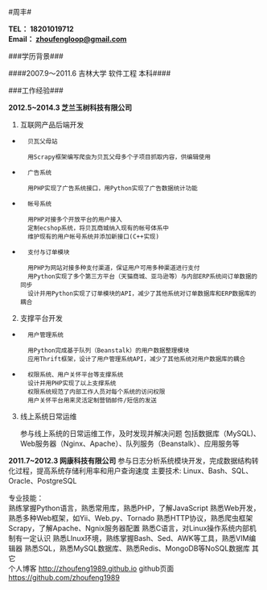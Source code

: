 #周丰#

**TEL：  18201019712**   
**Email： zhoufengloop@gmail.com**

###学历背景###

####2007.9～2011.6   吉林大学   软件工程  本科####


###工作经验###

**2012.5~2014.3      芝兰玉树科技有限公司**

1.  互联网产品后端开发

+       贝瓦父母站

        用Scrapy框架编写爬虫为贝瓦父母多个子项目抓取内容，供编辑使用

+       广告系统

        用PHP实现了广告系统接口，用Python实现了广告数据统计功能

+       帐号系统

        用PHP对接多个开放平台的用户接入  
        定制ecshop系统，将贝瓦商城纳入现有的帐号体系中  
        维护现有的用户帐号系统并添加新接口(C++实现)  

+       支付与订单模块

        用PHP为网站对接多种支付渠道，保证用户可用多种渠道进行支付  
        用Python实现了多个第三方平台（天猫商城、亚马逊等）与内部ERP系统间订单数据的同步  
        设计并用Python实现了订单模块的API，减少了其他系统对订单数据库和ERP数据库的耦合  

2.  支撑平台开发

+       用户管理系统

        用Python完成基于队列（Beanstalk）的用户数据整理模块
        应用Thrift框架，设计了用户管理系统API，减少了其他系统对用户数据库的耦合

+       权限系统、用户关怀平台等支撑系统
        设计并用PHP实现了以上支撑系统
        权限系统规范了内部工作人员对每个系统的访问权限
        用户关怀平台用来灵活定制营销邮件/短信的发送

3.  线上系统日常运维

    参与线上系统的日常运维工作，及时发现并解决问题
    包括数据库（MySQL)、Web服务器（Nginx、Apache）、队列服务（Beanstalk）、应用服务等

**2011.7~2012.3   网康科技有限公司**
        参与日志分析系统模块开发，完成数据结构转化过程，提高系统存储利用率和用户查询速度
主要技术:   Linux、Bash、SQL、Oracle、PostgreSQL


专业技能：                                                                           
        熟练掌握Python语言，熟悉常用库，熟悉PHP，了解JavaScript
        熟悉Web开发，熟悉多种Web框架，如Yii、Web.py、Tornado
        熟悉HTTP协议，熟悉爬虫框架Scrapy，了解Apache、Ngnix服务器配置
        熟悉C语言，对Linux操作系统内部机制有一定认识
        熟悉LInux环境，熟练掌握Bash、Sed、AWK等工具，熟悉VIM编辑器
        熟悉SQL，熟悉MySQL数据库、熟悉Redis、MongoDB等NoSQL数据库
其它                                                                                    
        个人博客  http://zhoufeng1989.github.io
        github页面  https://github.com/zhoufeng1989
